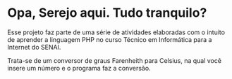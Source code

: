 # Opa, Serejo aqui. Tudo tranquilo?


Esse projeto faz parte de uma série de atividades elaboradas com o intuito de aprender a linguagem PHP no curso Técnico em Informática para a Internet do SENAI.

Trata-se de um conversor de graus Farenheith para Celsius, na qual você insere um número e o programa faz a conversão.
